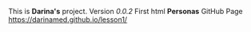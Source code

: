 This is **Darina's** project.
Version *0.0.2*
First html **Personas**
GitHub Page
https://darinamed.github.io/lesson1/